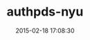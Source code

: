 ---
layout: post
title:  "authpds-nyu"
repo:   "scotdalton/authpds-nyu"
date:   2015-02-18 17:08:30
gemurl: http://github.com/scotdalton/authpds-nyu
---